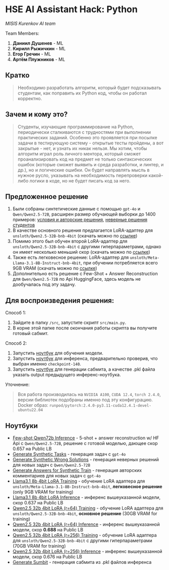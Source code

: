 # HSE AI Assistant Hack: Python

*MISIS Kurenkov AI team*

Team Members:
1) **Даниил Душенев** - ML
2) **Кирилл Рыжичкин** - ML
3) **Егор Гречин** - ML
5) **Артём Плужников** - ML
 
## Кратко

> Необходимо разработать алгоритм, который будет подсказывать студентам, как поправить их Python код, чтобы он работал корректно.

## Зачем и кому это?

> Студенты, изучающие программирование на Python, периодически сталкиваются с трудностями при выполнении практических заданий. Особенно это проявляется при посылке задачи в тестирующую систему - открытые тесты пройдены, а вот закрытые - нет, и узнать их никак нельзя. Мы хотим, чтобы алгоритм играл роль личного ментора, который сможет проанализировать код на предмет не только синтаксических ошибок (которые сможет выявить и среда разработки, и линтер, и др.), но и логические ошибки. Он будет направлять мысль в нужное русло, указывать на необходимость перепроверки какой-либо логики в коде, но не будет писать код за него.

## Предложенное решение

1. Были собраны синтетические данные с помощью `gpt-4o` и  `Qwen/Qwen2.5-72B`, расширен размер обучающей выборки до 1400 примеров: [условия и авторские решения](data/train_generated.csv), [неверные решения студентов](data/NEW_hints_synth_total.pkl)
2. В качестве основного решения предлагается LoRA-адаптер для `unsloth/Qwen2.5-32B-bnb-4bit` (скачать можно по [ссылке](https://huggingface.co/lightsource/final-lora-qwen32b))
3. Помимо этого был обучен второй LoRA-адаптер для `unsloth/Qwen2.5-32B-bnb-4bit` с другими гиперпараметрами, однако он имеет несколько меньший скор (скачать можно по [ссылке](https://huggingface.co/lightsource/qwen32b-4bit-lora-newsynth-newparams-81steps))
4. Также есть легковесное решение: LoRA-адаптер для `unsloth/Meta-Llama-3.1-8B-Instruct-bnb-4bit`, при обучении потребляется всего 9GB VRAM (скачать можно по [ссылке](https://huggingface.co/lightsource/lora-synth-8b-llama))
5. Дополнительно есть решение с Few-Shot + Answer Reconstruction для `Qwen/Qwen2.5-72B` по Api HuggingFace, здесь модель не дообучалась под эту задачу.

## Для воспроизведения решения: 

Cпособ 1:
1. Зайдите в папку `/src`, запустите скрипт `src/main.py`.
2. В корне этой папке после окончания работы скрипта вы получите готовый сабмит.

Cпособ 2:
1. Запустить [ноутбук](notebooks/6.%20Qwen2.5%2032b%204bit%20LoRA%20(r%3D64)%20Training.ipynb) для обучения модели.
2. Запустить [ноутбук](notebooks/7.%20Qwen2.5%2032b%204bit%20LoRA%20(r%3D64)%20Inference.ipynb) для инференса, предварительно проверив, что выбран именно `checkpoint-140`.
3. Запустить [ноутбук](notebooks/10.%20Generate%20Sumbit.ipynb) для генерации сабмита, а качестве .pkl файла указать output предыдущего инференс-ноутбука.

Уточнение:

> Вся работа производилась на `NVIDIA A100`, `CUDA 12.4`, `torch 2.4.0`, версии библиотек подобраны именно под эту конфигурацию. Docker образ: `runpod/pytorch:2.4.0-py3.11-cuda12.4.1-devel-ubuntu22.04`

## Ноутбуки

- [Few-shot Qwen72b Inference](notebooks/0.%20Few-shot%20Qwen72b%20Inference.ipynb) - 5-shot + answer reconstruction w/ HF Api с `Qwen/Qwen2.5-72B`, решение с готовой моделью, дающее скор 0.657 на Public LB
- [Generate Synthetic Tasks](notebooks/1.%20Generate%20Synthetic%20Tasks.ipynb) - генерация задач с `gpt-4o`
- [Generate Synthetic Wrong Solutions](notebooks/2.%20Generate%20Synthetic%20Wrong%20Solutions.ipynb) - генерация неверных решений для новых задач с `Qwen/Qwen2.5-72B`
- [Generate Answers for Synthetic Train](notebooks/3.%20Generate%20Answers%20for%20Synthetic%20Train.ipynb) - генерация авторских комментариев для новых задач с `gpt-4o`
- [Llama3.1 8b 4bit LoRA Training](notebooks/4.%20Llama3.1%208b%204bit%20LoRA%20Training.ipynb) - обучение LoRA адаптера для `unsloth/Meta-Llama-3.1-8B-Instruct-bnb-4bit`, __легковесное решение__ (only 9GB VRAM for training)
- [Llama3.1 8b 4bit LoRA Inference](notebooks/5.%20Llama3.1%208b%204bit%20LoRA%20Inference.ipynb) - инференс вышеуказанной модели, скор 0.637 на Public LB
- [Qwen2.5 32b 4bit LoRA (r=64) Training](notebooks/6.%20Qwen2.5%2032b%204bit%20LoRA%20(r%3D64)%20Training.ipynb) - обучение LoRA адаптера для `unsloth/Qwen2.5-32B-bnb-4bit`, __основное решение__ (30GB VRAM for training)
- [Qwen2.5 32b 4bit LoRA (r=64) Inference](notebooks/7.%20Qwen2.5%2032b%204bit%20LoRA%20(r%3D64)%20Inference.ipynb) - инференс вышеуказанной модели, скор **0.688** на Public LB
- [Qwen2.5 32b 4bit LoRA (r=256) Training](notebooks/8.%20Qwen2.5%2032b%204bit%20LoRA%20(r%3D256)%20Training.ipynb) - обучение LoRA адаптера для `unsloth/Qwen2.5-32B-bnb-4bit` с другими гиперпараметрами (70GB VRAM for training)
- [Qwen2.5 32b 4bit LoRA (r=256) Inference](notebooks/9.%20Qwen2.5%2032b%204bit%20LoRA%20(r%3D256)%20Inference.ipynb) - инференс вышеуказанной модели, скор 0.676 на Public LB
- [Generate Sumbit](notebooks/10.%20Generate%20Sumbit.ipynb) - генерация сабмита из .pkl файлов инференса
